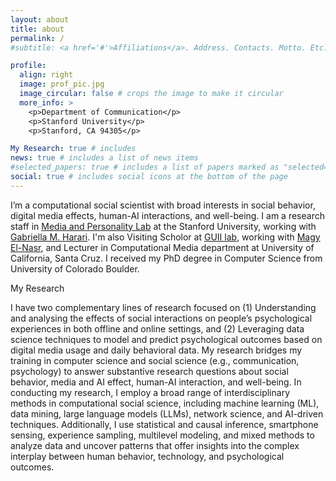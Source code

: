 ```yaml
---
layout: about
title: about
permalink: /
#subtitle: <a href='#'>Affiliations</a>. Address. Contacts. Motto. Etc.

profile:
  align: right
  image: prof_pic.jpg
  image_circular: false # crops the image to make it circular
  more_info: >
    <p>Department of Communication</p>
    <p>Stanford University</p>
    <p>Stanford, CA 94305</p>

My Research: true # includes 
news: true # includes a list of news items
#selected_papers: true # includes a list of papers marked as "selected={true}"
social: true # includes social icons at the bottom of the page
---
```


I’m a computational social scientist with broad interests in social behavior, digital media effects, human-AI interactions, and well-being.
I am a research staff in [Media and Personality Lab](https://maplab.stanford.edu/) at the Stanford University, working with [Gabriella M. Harari](https://maplab.stanford.edu/people/gabriella-harari). I'm also Visiting Scholor at [GUII lab](https://guiilab.ucsc.edu/home), working with [Magy El-Nasr](https://magyel-nasr.net/), and Lecturer in Computational Media department at University of California, Santa Cruz. 
I received my PhD degree in Computer Science from University of Colorado Boulder. 

My Research

I have two complementary lines of research focused on (1) Understanding and analysing the effects of social interactions on people’s psychological experiences in both offline and online settings, and (2) Leveraging data science techniques to model and predict psychological outcomes based on digital media usage and daily behavioral data. My research bridges my training in computer science and social science (e.g., communication, psychology) to answer substantive research questions about social behavior, media and AI effect, human-AI interaction, and well-being. 
In conducting my research, I employ a broad range of interdisciplinary methods in computational social science, including machine learning (ML), data mining, large language models (LLMs), network science, and AI-driven techniques. Additionally, I use statistical and causal inference, smartphone sensing, experience sampling, multilevel modeling, and mixed methods to analyze data and uncover patterns that offer insights into the complex interplay between human behavior, technology, and psychological outcomes.



